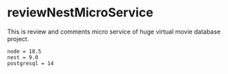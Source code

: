 # reviewNestMicroService
This is review and comments micro service of huge virtual movie database project.

```
node = 18.5
nest = 9.0
postgresql = 14
```
